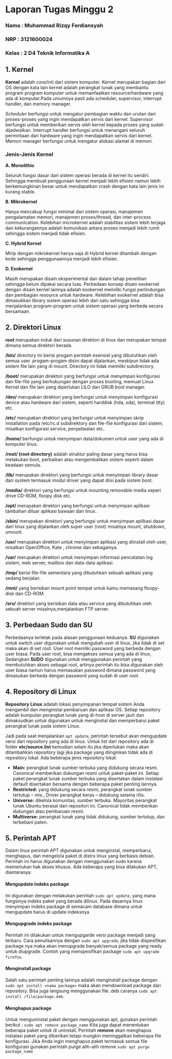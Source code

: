 # Laporan Tugas Minggu 2

### Nama : Muhammad Rizqy Ferdiansyah

### NRP : 3121600024

### Kelas : 2 D4 Teknik Informatika A

## 1. Kernel
**Kernel** adalah core/inti dari sistem komputer. Kernel merupakan bagian dari OS dengan kata lain kernel adalah perangkat lunak yang membantu program program komputer untuk memanfaatkan resource/hardware yang ada di komputer.Pada umumnya pasti ada scheduler, supervisor, interrupt handler, dan memory manager.

*Scheduler* berfungsi untuk mengatur pembagian waktu dan urutan dari proses-proses yang ingin mendapatkan servis dari kernel. Supervisor berfungsi untuk memberikan servis oleh kernel kepada proses yang sudah dijadwalkan. Interrupt handler berfungsi untuk menangani seluruh permintaan dari hardware yang ingin mendapatkan servis dari kernel. Memori manager berfungsi untuk mengatur alokasi alamat di memori.

### Jenis-Jenis Kernel
**A. Monolithic**

Seluruh fungsi dasar dari sistem operasi berada di kernel itu sendiri. Sehingga membuat penggunaan kernel menjadi lebih efisien namun lebih berkemungkinan besar untuk mendapatkan crash dengan kata lain jenis ini kurang stable.

**B. Mikrokernel**

Hanya mencakup fungsi minimal dari sistem operasi, manajemen pengalamatan memori, manajemen proses/thread, dan inter-process communication.  Kelebihan microkernel adalah stabilitas sistem lebih terjaga dan kekurangannya adalah komunikasi antara proses menjadi lebih rumit sehingga sistem menjadi tidak efisien.

**C. Hybrid Kernel**

Mirip dengan mikrokernel hanya saja di Hybrid kernel ditambah dengan kode sehingga penggunaannya menjadi lebih efisien.

**D. Exokernel**

Masih merupakan disain eksperimental dan dalam tahap penelitian sehingga belum dipakai secara luas. Perbedaan konsep disain exokernel dengan disain kernel lainnya adalah exokernel memiliki fungsi perlindungan dan pembagian resource untuk hardware. Kelebihan exokernel adalah bisa dimasukkan library sistem operasi lebih dari satu sehingga bisa menjalankan program-program untuk sistem operasi yang berbeda secara bersamaan.

## 2. Direktori Linux
**root** merupakan induk dari susunan direktori di linux dan merupakan tempat dimana semua direktori berada.

**/bin/** directory ini berisi progam perintah esensial yang dibutuhkan oleh semua user. progam-progam disini dapat dijalankan, meskipun tidak ada sistem file lain yang di mount. Directory ini tidak memiliki subdirectory.

**/boot/** merupakan direktori yang berfungsi untuk menyimpan konfigurasi dan file-file yang berhubungan dengan proses booting, memuat Linux Kernel dan file lain yang diperlukan LILO dan GRUB boot manager.

**/dev/** merupakan direktori yang berfungsi untuk menyimpan konfigurasi device atau hardware dari sistem, seperti harddisk (hda, sda), terminal (tty) etc.

**/etc/** merupakan direktori yang berfungsi untuk menyimpan skrip installation pada /etc/rc.d subdirektory dan file-file konfigurasi dari sistem, misalkan konfigurasi service, penjadwalan etc.

**/home/** berfungsi untuk menyimpan data/dokumen untuk user yang ada di komputer linux.

**/root/ (root directory)** adalah struktur paling dasar yang harus bisa melakukan boot, perbaikan atau mengembalikan sistem seperti dalam keadaan semula.

**/lib/** merupakan direktori yang berfungsi untuk menyimpan library dasar dari system termasuk modul driver yang dapat diisi pada sistem boot.

**/media/** direktori yang berfungsi untuk mounting removable media seperi drive CD-ROM, floopy disk etc.

**/opt/** merupakan direktori yang berfungsi untuk menyimpan aplikasi tambahan diluar aplikasi bawaan dari linux.

**/sbin/** merupakan direktori yang berfungsi untuk menyimpan aplikasi dasar dari linux yang dijalankan oleh super user (root) misalnya mount, shutdown, umount.

**/usr/** merupakan direktori untuk menyimpan aplikasi yang diinstall oleh user, misalkan OpenOffice, Kate , chrome dan sebagainya.

**/var/** merupakan direktori untuk menyimpan informasi pencatatan log sistem, web server, mailbox dan data-data aplikasi.

**/tmp/** berisi file-file sementara yang dibutuhkan sebuah aplikasi yang sedang berjalan.

**/mnt/** yang berisikan mount point tempat untuk kamu memasang floopy-disk dan CD-ROM.

**/srv/** direktori yang berisikan data atau service yang dibutuhkan oleh sebuah server misalnya,menjalankan FTP server.

## 3. Perbedaan Sudo dan SU
Perbedaanya terletak pada alasan penggunaan keduanya. **SU** digunakan untuk switch user digunakan untuk mengubah user di linux, jika tidak di set maka akan di set root. User root memliki password yang berbeda dengan user biasa. Pada user root, bisa mengakses semua yang ada di linux, Sedangkan **SUDO** digunakan untuk menggunakan perintah yang membutuhkan akses sebagai *root*, artinya perintah itu bisa digunakan oleh user biasa namun harus memasukan password dimana password yang dimasukan berbeda dengan password yang sudah di user *root*.

## 4. Repository di Linux
**Repository Linux** adalah lokasi penyimpanan tempat sistem Anda mengambil dan menginstal pembaruan dan aplikasi OS. Setiap repository adalah kumpulan perangkat lunak yang di-host di server jauh dan dimaksudkan untuk digunakan untuk menginstal dan memperbarui paket perangkat lunak pada sistem Linux.

Jadi pada saat menjalankan ```apt update```, perintah tersebut akan mengupdate versi dari repository yang ada di linux. Untuk list dari repository ada di folder **etc/source.list** kemudian selain itu jika diperlukan maka akan ditambahkan repository lagi jika package yang diinginkan tidak ada di repository lokal. Ada beberapa jenis repository lokal:

- **Main:** perangkat lunak sumber terbuka yang didukung secara resmi. Canonical memberikan dukungan resmi untuk paket-paket ini. Setiap paket perangkat lunak sumber terbuka yang disertakan dalam instalasi default disertakan bersama dengan beberapa paket penting lainnya.
- **Restricted:** yang didukung secara resmi, perangkat lunak sumber tertutup – mis., Driver perangkat keras – didukung selama rilis.
- **Universe:** dikelola komunitas, sumber terbuka. Mayoritas perangkat lunak Ubuntu berasal dari repositori ini. Canonical tidak memberikan dukungan atau pembaruan resmi.
- **Multiverse:** perangkat lunak yang tidak didukung, sumber tertutup, dan terbebani paten.

## 5. Perintah APT
Dalam linux perintah APT digunakan untuk menginstal, memperbarui, menghapus, dan mengelola paket di distro linux yang berbasis debian. Perintah ini harus digunakan dengan menggunakan sudo karena memerlukan hak akses khusus. Ada beberapa yang bisa dilakukan APT, diantaranya:

#### **Mengupdate indeks package**

Ini digunakan dengan melakukan perintah ```sudo apt update```, yang mana fungsinya indeks paket yang berada dilinux. Pada dasarnya linux menyimpan indeks package di semacam database dimana untuk mengupdate harus di update indeksnya

#### **Mengupgrade indeks package**

Perintah ini dilakukan untuk mengupgarde versi package menjadi yang terbaru. Cara penulisannya dengan ```sudo apt upgrade```, jika tidak dispesifikan package nya maka akan menupgrade banyak/semua package yang ready untuk diupgrade. Contoh yang menspesifikan package ```sudo apt upgrade firefox```.

#### **Menginstall package** 

Salah satu perintah penting lainnya adalah menginstall package dengan ```sudo apt install <nama package>``` maka akan mendownload package dari repository. Bisa juga langsung menggunakan file .deb caranya ```sudo apt install /file/package.deb```.

#### **Menghapus package**

Untuk menguninstal paket dengan menggunakan apt, gunakan perintah berikut : ```sudo apt remove package_name``` Kita juga dapat menentukan beberapa paket untuk di uninstall. Perintah **remove** akan menghapus instalasi paket yang diberikan tetapi mungkin meninggalkan beberapa file konfigurasi. Jika Anda ingin menghapus paket termasuk semua file konfigurasi gunakan perintah purge alih-alih remove ```sudo apt purge package_name```
